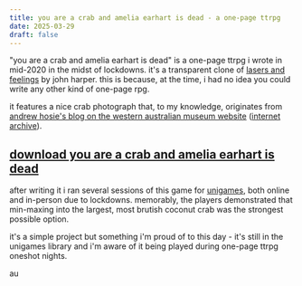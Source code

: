 ```yaml
---
title: you are a crab and amelia earhart is dead - a one-page ttrpg
date: 2025-03-29
draft: false
---
```


"you are a crab and amelia earhart is dead" is a one-page ttrpg i wrote in mid-2020 in the midst of lockdowns. it's a transparent clone of [lasers and feelings](https://johnharper.itch.io/lasers-feelings) by john harper. this is because, at the time, i had no idea you could write any other kind of one-page rpg.


it features a nice crab photograph that, to my knowledge, originates from [andrew hosie's blog on the western australian museum website](https://museum.wa.gov.au/explore/blogs/andrew-hosie/theyre-using-coconuts) ([internet archive](https://web.archive.org/web/20241016050836/https://museum.wa.gov.au/explore/blogs/andrew-hosie/theyre-using-coconuts)). 

## [download you are a crab and amelia earhart is dead](/files/You-Are-A-Crab-And-Amelia-Earhart-Is-Dead.pdf) 

after writing it i ran several sessions of this game for [unigames](https://unigames.ucc.asn.au), both online and in-person due to lockdowns. memorably, the players demonstrated that min-maxing into the largest, most brutish coconut crab was the strongest possible option.

it's a simple project but something i'm proud of to this day - it's still in the unigames library and i'm aware of it being played during one-page ttrpg oneshot nights.

au